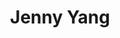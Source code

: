 ---
user: jenny
title: Jenny Yang
position: Director, Innovation Strategy & Design
company: CBi
featured: true
talk: keynote
---